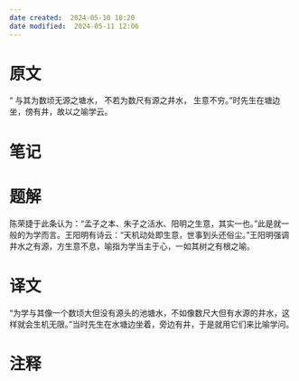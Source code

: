 ```yaml
---
date created:  2024-05-10 10:20
date modified:  2024-05-11 12:06
---
```

# 原文
“ 与其为数顷无源之塘水， 不若为数尺有源之井水， 生意不穷。”时先生在塘边坐，傍有井，故以之喻学云。
# 笔记

# 题解
陈荣捷于此条认为：“孟子之本、朱子之活水、阳明之生意，其实一也。”此是就一般的为学而言。王阳明有诗云：“天机动处即生意，世事到头还俗尘。”王阳明强调井水之有源，方生意不息，喻指为学当主于心，一如其树之有根之喻。
# 译文
“为学与其像一个数顷大但没有源头的池塘水，不如像数尺大但有水源的井水，这样就会生机无限。”当时先生在水塘边坐着，旁边有井，于是就用它们来比喻学问。
# 注释
